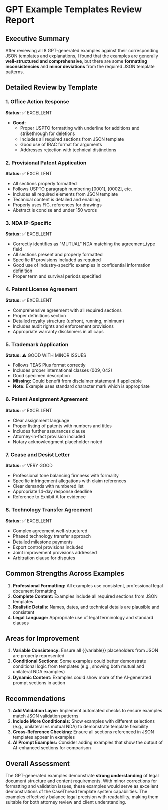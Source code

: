 # GPT Example Templates Review Report

## Executive Summary

After reviewing all 8 GPT-generated examples against their corresponding JSON templates and explanations, I found that the examples are generally **well-structured and comprehensive**, but there are some **formatting inconsistencies** and **minor deviations** from the required JSON template patterns.

## Detailed Review by Template

### 1. Office Action Response
**Status:** ✅ EXCELLENT
- **Good:** 
  - Proper USPTO formatting with underline for additions and strikethrough for deletions
  - Includes all required sections from JSON template
  - Good use of IRAC format for arguments
  - Addresses rejection with technical distinctions

### 2. Provisional Patent Application
**Status:** ✅ EXCELLENT
- All sections properly formatted
- Follows USPTO paragraph numbering [0001], [0002], etc.
- Includes all required elements from JSON template
- Technical content is detailed and enabling
- Properly uses FIG. references for drawings
- Abstract is concise and under 150 words

### 3. NDA IP-Specific
**Status:** ✅ EXCELLENT
- Correctly identifies as "MUTUAL" NDA matching the agreement_type field
- All sections present and properly formatted
- Specific IP provisions included as required
- Good use of industry-specific examples in confidential information definition
- Proper term and survival periods specified

### 4. Patent License Agreement
**Status:** ✅ EXCELLENT
- Comprehensive agreement with all required sections
- Proper definitions section
- Detailed royalty structure (upfront, running, minimum)
- Includes audit rights and enforcement provisions
- Appropriate warranty disclaimers in all caps

### 5. Trademark Application
**Status:** ⚠️ GOOD WITH MINOR ISSUES
- Follows TEAS Plus format correctly
- Includes proper international classes (009, 042)
- Good specimen description
- **Missing:** Could benefit from disclaimer statement if applicable
- **Note:** Example uses standard character mark which is appropriate

### 6. Patent Assignment Agreement
**Status:** ✅ EXCELLENT
- Clear assignment language
- Proper listing of patents with numbers and titles
- Includes further assurances clause
- Attorney-in-fact provision included
- Notary acknowledgment placeholder noted

### 7. Cease and Desist Letter
**Status:** ✅ VERY GOOD
- Professional tone balancing firmness with formality
- Specific infringement allegations with claim references
- Clear demands with numbered list
- Appropriate 14-day response deadline
- Reference to Exhibit A for evidence

### 8. Technology Transfer Agreement
**Status:** ✅ EXCELLENT
- Complex agreement well-structured
- Phased technology transfer approach
- Detailed milestone payments
- Export control provisions included
- Joint improvement provisions addressed
- Arbitration clause for disputes

## Common Strengths Across Examples

1. **Professional Formatting:** All examples use consistent, professional legal document formatting
2. **Complete Content:** Examples include all required sections from JSON templates
3. **Realistic Details:** Names, dates, and technical details are plausible and consistent
4. **Legal Language:** Appropriate use of legal terminology and standard clauses

## Areas for Improvement

1. **Variable Consistency:** Ensure all {{variable}} placeholders from JSON are properly represented
2. **Conditional Sections:** Some examples could better demonstrate conditional logic from templates (e.g., showing both mutual and unilateral NDA examples)
3. **Dynamic Content:** Examples could show more of the AI-generated prompt sections in action

## Recommendations

1. **Add Validation Layer:** Implement automated checks to ensure examples match JSON validation patterns
2. **Include More Conditionals:** Show examples with different selections (e.g., unilateral vs mutual NDA) to demonstrate template flexibility
3. **Cross-Reference Checking:** Ensure all sections referenced in JSON templates appear in examples
4. **AI Prompt Examples:** Consider adding examples that show the output of AI-enhanced sections for comparison

## Overall Assessment

The GPT-generated examples demonstrate **strong understanding** of legal document structure and content requirements. With minor corrections for formatting and validation issues, these examples would serve as excellent demonstrations of the CaseThread template system capabilities. The examples effectively balance legal precision with readability, making them suitable for both attorney review and client understanding. 